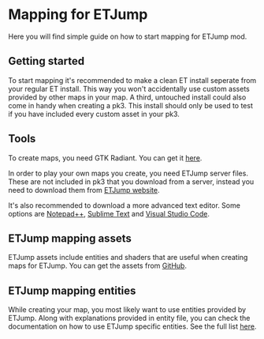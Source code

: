 # Mapping for ETJump
Here you will find simple guide on how to start mapping for ETJump mod.

## Getting started
To start mapping it's recommended to make a clean ET install seperate from your regular ET install. This way you won't accidentally use custom assets provided by other maps in your map. A third, untouched install could also come in handy when creating a pk3. This install should only be used to test if you have included every custom asset in your pk3.

## Tools
To create maps, you need GTK Radiant. You can get it [here](http://icculus.org/gtkradiant/).

In order to play your own maps you create, you need ETJump server files. These are not included in pk3 that you download from a server, instead you need to download them from [ETJump website](https://etjump.com/).

It's also recommended to download a more advanced text editor. Some options are [Notepad++](https://notepad-plus-plus.org/), [Sublime Text](https://www.sublimetext.com/) and [Visual Studio Code](https://code.visualstudio.com/).

## ETJump mapping assets
ETJump assets include entities and shaders that are useful when creating maps for ETJump.
You can get the assets from [GitHub](https://github.com/etjump/mapping).

## ETJump mapping entities
While creating your map, you most likely want to use entities provided by ETJump. Along with explanations provided in entity file, you can check the documentation on how to use ETJump specific entities. See the full list [here](mapping_entities.md).
